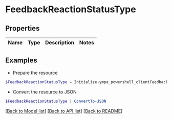 # FeedbackReactionStatusType
## Properties

Name | Type | Description | Notes
------------ | ------------- | ------------- | -------------

## Examples

- Prepare the resource
```powershell
$FeedbackReactionStatusType = Initialize-ympa_powershell_clientFeedbackReactionStatusType 
```

- Convert the resource to JSON
```powershell
$FeedbackReactionStatusType | ConvertTo-JSON
```

[[Back to Model list]](../README.md#documentation-for-models) [[Back to API list]](../README.md#documentation-for-api-endpoints) [[Back to README]](../README.md)

